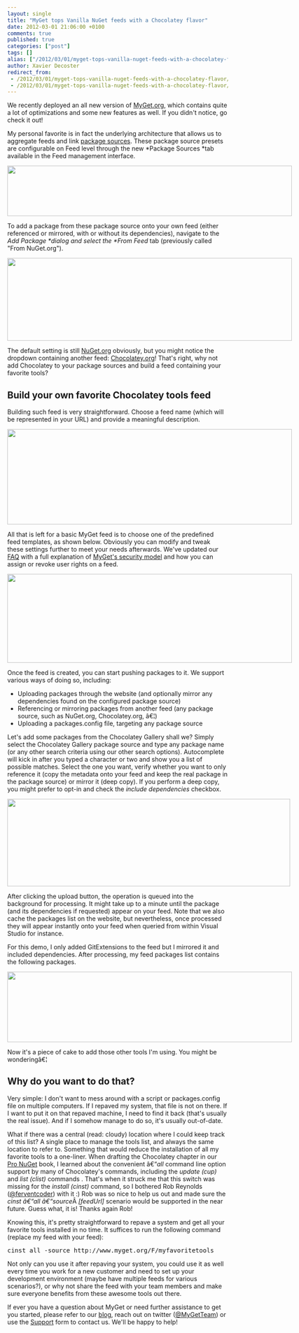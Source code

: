 ```yaml
---
layout: single
title: "MyGet tops Vanilla NuGet feeds with a Chocolatey flavor"
date: 2012-03-01 21:06:00 +0100
comments: true
published: true
categories: ["post"]
tags: []
alias: ["/2012/03/01/myget-tops-vanilla-nuget-feeds-with-a-chocolatey-flavor/"]
author: Xavier Decoster
redirect_from:
 - /2012/03/01/myget-tops-vanilla-nuget-feeds-with-a-chocolatey-flavor/.html
 - /2012/03/01/myget-tops-vanilla-nuget-feeds-with-a-chocolatey-flavor/.html
---
```

<p>We recently deployed an all new version of <a href="http://www.myget.org" target="_blank">MyGet.org</a>, which contains quite a lot of optimizations and some new features as well. If you didn't notice, go check it out!</p>

<p>My personal favorite is in fact the underlying architecture that allows us to aggregate feeds and link <a href="http://blog.myget.org/post/2012/03/01/Introducing-MyGet-package-source-proxy-(beta).aspx" target="_blank">package sources</a>. These package source presets are configurable on Feed level through the new *Package Sources *tab available in the Feed management interface.</p>

<div style="display: inline-block;">
  <a href="https://xavierdecosterblog.blob.core.windows.net/blog/2012-03-01/managePackageSources.png" target="_blank"><img width="650" height="115" style="border-width: 0px; padding-top: 0px; padding-right: 0px; padding-left: 0px; display: inline; background-image: none;" alt="" src="https://xavierdecosterblog.blob.core.windows.net/blog/2012-03-01/managePackageSources.png" /></a>
</div>

<p>To add a package from these package source onto your own feed (either referenced or mirrored, with or without its dependencies), navigate to the <em>Add Package *dialog and select the *From Feed</em> tab (previously called "From NuGet.org").</p>

<div style="display: inline-block;">
  <a href="https://xavierdecosterblog.blob.core.windows.net/blog/2012-03-01/addChocolateyPackage.png" target="_blank"><img width="650" height="189" style="border-width: 0px; padding-top: 0px; padding-right: 0px; padding-left: 0px; display: inline; background-image: none;" alt="" src="https://xavierdecosterblog.blob.core.windows.net/blog/2012-03-01/addChocolateyPackage.png" /></a>
</div>

<p>The default setting is still <a href="http://www.nuget.org" target="_blank">NuGet.org</a> obviously, but you might notice the dropdown containing another feed: <a href="http://www.chocolatey.org" target="_blank">Chocolatey.org</a>! That's right, why not add Chocolatey to your package sources and build a feed containing your favorite tools?</p>

<h2>Build your own favorite Chocolatey tools feed</h2>

<p>Building such feed is very straightforward. Choose a feed name (which will be represented in your URL) and provide a meaningful description.</p>

<div style="display: inline-block;">
  <a href="https://xavierdecosterblog.blob.core.windows.net/blog/2012-03-01/myChocolateyFeedDetails.png" target="_blank"><img width="650" height="218" style="border-width: 0px; padding-top: 0px; padding-right: 0px; padding-left: 0px; display: inline; background-image: none;" alt="" src="https://xavierdecosterblog.blob.core.windows.net/blog/2012-03-01/myChocolateyFeedDetails.png" /></a>
</div>

<p>All that is left for a basic MyGet feed is to choose one of the predefined feed templates, as shown below. Obviously you can modify and tweak these settings further to meet your needs afterwards. We've updated our <a title="Frequently Asked Questions" href="http://www.myget.org/site/Faq" target="_blank">FAQ</a> with a full explanation of <a title="MyGet's security model explained" href="http://www.myget.org/site/Faq-Security" target="_blank">MyGet's security model</a> and how you can assign or revoke user rights on a feed.</p>

<div style="display: inline-block;">
  <a href="https://xavierdecosterblog.blob.core.windows.net/blog/2012-03-01/myChocolateyFeedTemplate.png" target="_blank"><img width="650" height="203" style="border-width: 0px; padding-top: 0px; padding-right: 0px; padding-left: 0px; display: inline; background-image: none;" alt="" src="https://xavierdecosterblog.blob.core.windows.net/blog/2012-03-01/myChocolateyFeedTemplate.png" /></a>
</div>

<p>Once the feed is created, you can start pushing packages to it. We support various ways of doing so, including:</p>

<ul>
<li>Uploading packages through the website (and optionally mirror any dependencies found on the configured package source)</li>
<li>Referencing or mirroring packages from another feed (any package source, such as NuGet.org, Chocolatey.org, â€¦)</li>
<li>Uploading a packages.config file, targeting any package source</li>
</ul>

<p>Let's add some packages from the Chocolatey Gallery shall we? Simply select the Chocolatey Gallery package source and type any package name (or any other search criteria using our other search options). Autocomplete will kick in after you typed a character or two and show you a list of possible matches. Select the one you want, verify whether you want to only reference it (copy the metadata onto your feed and keep the real package in the package source) or mirror it (deep copy). If you perform a deep copy, you might prefer to opt-in and check the <em>include dependencies</em> checkbox.</p>

<div style="display: inline-block;">
  <img width="646" height="200" style="border-width: 0px; padding-top: 0px; padding-right: 0px; padding-left: 0px; display: inline; background-image: none;" alt="" src="https://xavierdecosterblog.blob.core.windows.net/blog/2012-03-01/addChocolateyPackageGitExtensions.png" />
</div>

<p>After clicking the upload button, the operation is queued into the background for processing. It might take up to a minute until the package (and its dependencies if requested) appear on your feed. Note that we also cache the packages list on the website, but nevertheless, once processed they will appear instantly onto your feed when queried from within Visual Studio for instance.</p>

<p>For this demo, I only added GitExtensions to the feed but I mirrored it and included dependencies. After processing, my feed packages list contains the following packages.</p>

<div style="display: inline-block;">
  <a href="https://xavierdecosterblog.blob.core.windows.net/blog/2012-03-01/myFavoriteToolsPackagesList.png" target="_blank"><img width="650" height="161" style="border-width: 0px; padding-top: 0px; padding-right: 0px; padding-left: 0px; display: inline; background-image: none;" alt="" src="https://xavierdecosterblog.blob.core.windows.net/blog/2012-03-01/myFavoriteToolsPackagesList.png" /></a>
</div>

<p>Now it's a piece of cake to add those other tools I'm using. You might be wonderingâ€¦</p>

<h2>Why do you want to do that?</h2>

<p>Very simple: I don't want to mess around with a script or packages.config file on multiple computers. If I repaved my system, that file is not on there. If I want to put it on that repaved machine, I need to find it back (that's usually the real issue). And if I somehow manage to do so, it's usually out-of-date.</p>

<p>What if there was a central (read: cloudy) location where I could keep track of this list? A single place to manage the tools list, and always the same location to refer to. Something that would reduce the installation of all my favorite tools to a one-liner. When drafting the Chocolatey chapter in our <a href="http://www.apress.com/9781430241911" target="_blank">Pro NuGet</a> book, I learned about the convenient â€“<em>all</em> command line option support by many of Chocolatey's commands, including the <em>update (cup)</em> and <em>list (clist)</em> commands . That's when it struck me that this switch was missing for the <em>install</em> <em>(cinst)</em> command, so I bothered Rob Reynolds (<a href="http://twitter.com/ferventcoder" target="_blank">@ferventcoder</a>) with it :) Rob was so nice to help us out and made sure the <em>cinst â€“all â€“source</em>Â <em>[feedUrl]</em> scenario would be supported in the near future. Guess what, it is! Thanks again Rob!</p>

<p>Knowing this, it's pretty straightforward to repave a system and get all your favorite tools installed in no time. It suffices to run the following command (replace my feed with your feed):</p>

<div class="wlWriterEditableSmartContent" id="scid:f32c3428-b7e9-4f15-a8ea-c502c7ff2e88:5ec4e8db-8793-439a-9db0-1b5a3641b3ef" style="margin: 0px; display: inline; float: none; padding: 0px;">
  <pre class="brush: bash;">cinst all -source http://www.myget.org/F/myfavoritetools</pre>
</div>

<p>Not only can you use it after repaving your system, you could use it as well every time you work for a new customer and need to set up your development environment (maybe have multiple feeds for various scenarios?), or why not share the feed with your team members and make sure everyone benefits from these awesome tools out there.</p>

<p>If ever you have a question about MyGet or need further assistance to get you started, please refer to our <a title="MyGet Blog" href="http://blog.myget.org" target="_blank">blog</a>, reach out on twitter (<a title="Follow us on Twitter!" href="https://twitter.com/MyGetTeam" target="_blank">@MyGetTeam</a>) or use the <a href="http://www.myget.org/Support" target="_blank">Support</a> form to contact us. We'll be happy to help!</p>
